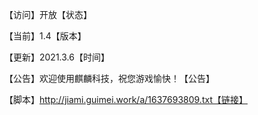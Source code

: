 【访问】开放【状态】

【当前】1.4【版本】  

【更新】2021.3.6【时间】

【公告】欢迎使用麒麟科技，祝您游戏愉快！【公告】  

【脚本】http://jiami.guimei.work/a/1637693809.txt【链接】

